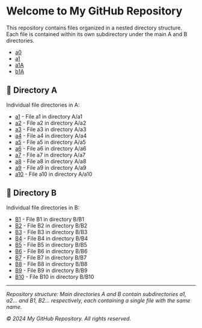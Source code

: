 # Welcome to My GitHub Repository

This repository contains files organized in a nested directory structure. Each file is contained within its own subdirectory under the main A and B directories.

- [a0](./114fin/Class0/Class0_slide.html)
- [a1](./114fin/Class1/Class1_slide.html)
- [a1A](./114fin/Class1/Class11_slide.html)
- [b1A](./1141big/Class0/Class0_slide.html)

## 📁 Directory A

Individual file directories in A:

- [a1](./A/a1/a1) - File a1 in directory A/a1
- [a2](./A/a2/a2) - File a2 in directory A/a2
- [a3](./A/a3/a3) - File a3 in directory A/a3
- [a4](./A/a4/a4) - File a4 in directory A/a4
- [a5](./A/a5/a5) - File a5 in directory A/a5
- [a6](./A/a6/a6) - File a6 in directory A/a6
- [a7](./A/a7/a7) - File a7 in directory A/a7
- [a8](./A/a8/a8) - File a8 in directory A/a8
- [a9](./A/a9/a9) - File a9 in directory A/a9
- [a10](./A/a10/a10) - File a10 in directory A/a10

## 📁 Directory B

Individual file directories in B:

- [B1](./B/B1/B1) - File B1 in directory B/B1
- [B2](./B/B2/B2) - File B2 in directory B/B2
- [B3](./B/B3/B3) - File B3 in directory B/B3
- [B4](./B/B4/B4) - File B4 in directory B/B4
- [B5](./B/B5/B5) - File B5 in directory B/B5
- [B6](./B/B6/B6) - File B6 in directory B/B6
- [B7](./B/B7/B7) - File B7 in directory B/B7
- [B8](./B/B8/B8) - File B8 in directory B/B8
- [B9](./B/B9/B9) - File B9 in directory B/B9
- [B10](./B/B10/B10) - File B10 in directory B/B10

---

*Repository structure: Main directories A and B contain subdirectories a1, a2... and B1, B2... respectively, each containing a single file with the same name.*

*© 2024 My GitHub Repository. All rights reserved.*

